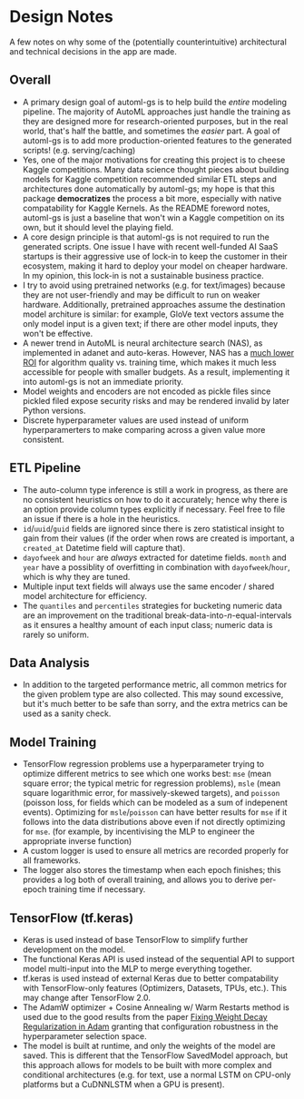 # Design Notes

A few notes on why some of the (potentially counterintuitive) architectural and technical decisions in the app are made.

## Overall

* A primary design goal of automl-gs is to help build the *entire* modeling pipeline. The majority of AutoML approaches just handle the training as they are designed more for research-oriented purposes, but in the real world, that's half the battle, and sometimes the *easier* part. A goal of automl-gs is to add more production-oriented features to the generated scripts! (e.g. serving/caching)
* Yes, one of the major motivations for creating this project is to cheese Kaggle competitions. Many data science thought pieces about building models for Kaggle competition recommended similar ETL steps and architectures done automatically by automl-gs; my hope is that this package **democratizes** the process a bit more, especially with native compatability for Kaggle Kernels. As the README foreword notes, automl-gs is just a baseline that won't win a Kaggle competition on its own, but it should level the playing field.
* A core design principle is that automl-gs is not required to run the generated scripts. One issue I have with recent well-funded AI SaaS startups is their aggressive use of lock-in to keep the customer in their ecosystem, making it hard to deploy your model on cheaper hardware. In my opinion, this lock-in is not a sustainable business practice.
* I try to avoid using pretrained networks (e.g. for text/images) because they are not user-friendly and may be difficult to run on weaker hardware. Additionally, pretrained approaches assume the destination model architure is similar: for example, GloVe text vectors assume the only model input is a given text; if there are other model inputs, they won't be effective.
* A newer trend in AutoML is neural architecture search (NAS), as implemented in adanet and auto-keras. However, NAS has a [much lower ROI](https://www.pyimagesearch.com/2019/01/07/auto-keras-and-automl-a-getting-started-guide/) for algorithm quality vs. training time, which makes it much less accessible for people with smaller budgets. As a result, implementing it into automl-gs is not an immediate priority.
* Model weights and encoders are not encoded as pickle files since pickled filed expose security risks and may be rendered invalid by later Python versions.
* Discrete hyperparameter values are used instead of uniform hyperparamerters to make comparing across a given value more consistent.

## ETL Pipeline

* The auto-column type inference is still a work in progress, as there are no consistent heuristics on how to do it accurately; hence why there is an option provide column types explicitly if necessary. Feel free to file an issue if there is a hole in the heuristics.
* `id`/`uuid`/`guid` fields are iignored since there is zero statistical insight to gain from their values (if the order when rows are created is important, a `created_at` Datetime field will capture that).
* `dayofweek` and `hour` are *always* extracted for datetime fields. `month` and `year` have a possiblity of overfitting in combination with `dayofweek`/`hour`, which is why they are tuned.
* Multiple input text fields will always use the same encoder / shared model architecture for efficiency.
* The `quantiles` and `percentiles` strategies for bucketing numeric data are an improvement on the traditional break-data-into-*n*-equal-intervals as it ensures a healthy amount of each input class; numeric data is rarely so uniform.

## Data Analysis

* In addition to the targeted performance metric, all common metrics for the given problem type are also collected. This may sound excessive, but it's much better to be safe than sorry, and the extra metrics can be used as a sanity check.

## Model Training

* TensorFlow regression problems use a hyperparameter trying to optimize different metrics to see which one works best: `mse` (mean square error; the typical metric for regression problems), `msle` (mean square logarithmic error, for massively-skewed targets), and `poisson` (poisson loss, for fields which can be modeled as a sum of indepenent events). Optimizing for `msle`/`poisson` can have better results for `mse` if it follows into the data distributions above even if not directly optimizing for `mse`. (for example, by incentivising the MLP to engineer the appropriate inverse function)
* A custom logger is used to ensure all metrics are recorded properly for all frameworks.
* The logger also stores the timestamp when each epoch finishes; this provides a log both of overall training, and allows you to derive per-epoch training time if necessary.

## TensorFlow (tf.keras)

* Keras is used instead of base TensorFlow to simplify further development on the model.
* The functional Keras API is used instead of the sequential API to support model multi-input into the MLP to merge everything together.
* tf.keras is used instead of external Keras due to better compatability with TensorFlow-only features (Optimizers, Datasets, TPUs, etc.). This may change after TensorFlow 2.0.
* The AdamW optimizer + Cosine Annealing w/ Warm Restarts method is used due to the good results from the paper [Fixing Weight Decay Regularization in Adam](https://arxiv.org/abs/1711.05101) granting that configuration robustness in the hyperparameter selection space.
* The model is built at runtime, and only the weights of the model are saved. This is different that the TensorFlow SavedModel approach, but this approach allows for models to be built with more complex and conditional architectures (e.g. for text, use a normal LSTM on CPU-only platforms but a CuDNNLSTM when a GPU is present).